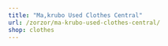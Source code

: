 ```yaml
---
title: "Ma,krubo Used Clothes Central"
url: /zorzor/ma-krubo-used-clothes-central/
shop: clothes
---
```

